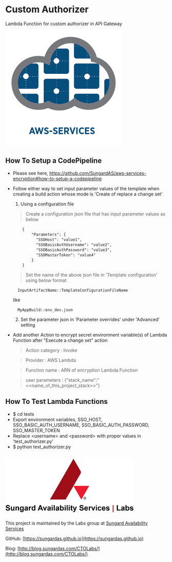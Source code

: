 
# Custom Authorizer

Lambda Function for custom authorizer in API Gateway

![aws-services][aws-services-image]

## How To Setup a CodePipeline

- Please see here, https://github.com/SungardAS/aws-services-encryption#how-to-setup-a-codepipeline

- Follow either way to set input parameter values of the template when creating a build action whose mode is 'Create of replace a change set'

  1. Using a configuration file

    > Create a configuration json file that has input parameter values as below

          {
              "Parameters": {
                "SSOHost": "value1",
                "SSOBasicAuthUsername": "value2",
                "SSOBasicAuthPassword": "value3",
                "SSOMasterToken": "value4"
              }
          }

    > Set the name of the above json file in 'Template configuration' using below format

        InputArtifactName::TemplateConfigurationFileName

    like

        MyAppBuild::env_dev.json

  2. Set the parameter json in 'Parameter overrides' under 'Advanced' setting

- Add another Action to encrypt secret environment variable(s) of Lambda Function after "Execute a change set" action

  > Action category : Invoke

  > Provider : AWS Lambda

  > Function name : ARN of encryption Lambda Function

  > user parameters : {"stack_name":"\<\<name_of_this_project_stack\>\>"}


## How To Test Lambda Functions

- $ cd tests
- Export environment variables, SSO_HOST, SSO_BASIC_AUTH_USERNAME, SSO_BASIC_AUTH_PASSWORD, SSO_MASTER_TOKEN
- Replace \<username\> and \<password\> with proper values in 'test_authorizer.py'
- $ python test_authorizer.py

## [![Sungard Availability Services | Labs][labs-logo]][labs-github-url]

This project is maintained by the Labs group at [Sungard Availability
Services](http://sungardas.com)

GitHub: [https://sungardas.github.io](https://sungardas.github.io)

Blog:
[http://blog.sungardas.com/CTOLabs/](http://blog.sungardas.com/CTOLabs/)

[labs-github-url]: https://sungardas.github.io
[labs-logo]: https://raw.githubusercontent.com/SungardAS/repo-assets/master/images/logos/sungardas-labs-logo-small.png
[aws-services-image]: ./docs/images/logo.png?raw=true
